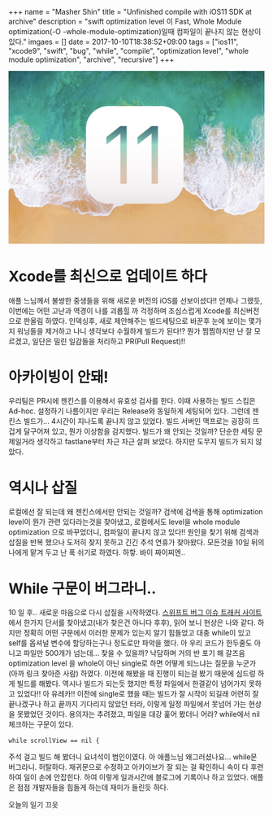 +++
name = "Masher Shin"
title = "Unfinished compile with iOS11 SDK at archive"
description = "swift optimization level 이 Fast, Whole Module optimization(-O -whole-module-optimization)일때 컴파일이 끝나지 않는 현상이 있다."
imgaes = []
date = 2017-10-10T18:38:52+09:00
tags = ["ios11", "xcode9", "swift", "bug", "while", "compile", "optimization level", "whole module optimization", "archive", "recursive"]
+++

<img src="/unfinished-compile-on-ios11-sdk-01.jpg" style="margin: auto">

# Xcode를 최신으로 업데이트 하다
애플 느님께서 불쌍한 중생들을 위해 새로운 버전의 iOS를 선보이셨다!!
언제나 그랬듯, 이번에는 어떤 고난과 역경이 나를 괴롭힐 까 걱정하며 조심스럽게 Xcode를 최신버전으로 판올림 하였다.
인덱싱후, 새로 제안해주는 빌드세팅으로 바꾼후 눈에 보이는 몇가지 워닝들을 제거하고 나니 생각보다 수월하게 빌드가 된다!?
뭔가 찜찜하지만 난 잘 모르겠고, 일단은 밀린 일감들을 처리하고 PR(Pull Request)!!

# 아카이빙이 안돼!
우리팀은 PR시에 젠킨스를 이용해서 유효성 검사를 한다. 이때 사용하는 빌드 스킴은 Ad-hoc. 설정하기 나름이지만 우리는 Release와 동일하게 세팅되어 있다. 그런데 젠킨스 빌드가... 4시간이 지나도록 끝나지 않고 있었다. 빌드 서버인 맥프로는 굉장히 뜨겁게 달구어져 있고, 뭔가 이상함을 감지했다. 빌드가 왜 안되는 것일까? 단순한 세팅 문제일거라 생각하고 fastlane부터 차근 차근 살펴 보았다. 하지만 도무지 빌드가 되지 않았다.

# 역시나 삽질
로컬에선 잘 되는데 왜 젠킨스에서만 안되는 것일까? 검색에 검색을 통해 optimization level이 뭔가 관련 있다라는것을 찾아냈고, 로컬에서도 level을 whole module optimization 으로 바꾸었더니, 컴파일이 끝나지 않고 있다!!
원인을 찾기 위해 검색과 삽질을 반복 했으나 도저히 찾지 못하고 긴긴 추석 연휴가 찾아왔다.
모든것을 10일 뒤의 나에게 맡겨 두고 난 푹 쉬기로 하였다. 하핳. 바이 짜이찌엔..

# While 구문이 버그라니..
10 일 후.. 새로운 마음으로 다시 삽질을 시작하였다. [스위프트 버그 이슈 트래커 사이트](https://bugs.swift.org/browse/SR-5968) 에서 한가지 단서를 찾아냈고(내가 찾은건 아니다 후후), 읽어 보니 현상은 나와 같다. 하지만 정확히 어떤 구문에서 이러한 문제가 있는지 알기 힘들었고 대충 while이 있고 self를 옵셔널 변수에 할당하는구나 정도로만 파악을 했다.
아 우리 코드가 한두줄도 아니고 파일만 500개가 넘는데... 찾을 수 있을까? 낙담하며 거의 반 포기 해 갈즈음 optimization level 을 whole이 아닌 single로 하면 어떻게 되느냐는 질문을 누군가(아까 링크 찾아준 사람) 하였다. 이전에 해봤을 때 진행이 되는걸 봤기 때문에 심드렁 하게 빌드를 해봤다. 역시나 빌드가 되는듯 했지만 특정 파일에서 한결같이 넘어가지 못하고 있었다!! 아 유레카!! 이전에 single로 했을 때는 빌드가 잘 시작이 되길래 어련히 잘 끝나겠구나 하고 끝까지 기다리지 않았던 터라, 이렇게 일정 파일에서 못넘어 가는 현상을 못봤었던 것이다. 용의자는 추려졌고, 파일을 대강 훑어 봤더니 어라? while에서 nil 체크하는 구문이 있다.
```
while scrollView == nil {
```
주석 걸고 빌드 해 봤더니 요녀석이 범인이였다. 아 애플느님 왜그러셨나요... while문 버그라니. 허탈하다. 재귀문으로 수정하고 아카이브가 잘 되는 걸 확인하니 속이 다 후련하여 일이 손에 안잡힌다. 하여 이렇게 일과시간에 블로그에 기록이나 하고 있었다. 애플은 점점 개발자들을 힘들게 하는데 재미가 들린듯 하다.

오늘의 일기 끄읏
